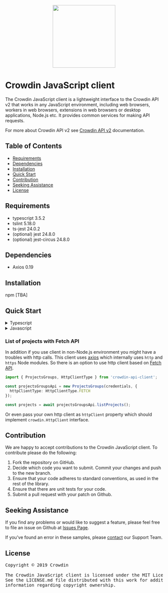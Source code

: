 [<p align='center'><img src='https://support.crowdin.com/assets/logos/crowdin-dark-symbol.png' data-canonical-src='https://support.crowdin.com/assets/logos/crowdin-dark-symbol.png' width='200' height='200' align='center'/></p>](https://crowdin.com)

# Crowdin JavaScript client

The Crowdin JavaScript client is a lightweight interface to the Crowdin API v2 that works in any JavaScript environment, including web browsers, workers in web browsers, extensions in web browsers or desktop applications, Node.js etc. It provides common services for making API requests.

For more about Crowdin API v2 see [Crowdin API v2](https://support.crowdin.com/enterprise/api/) documentation.


## Table of Contents
* [Requirements](#requirements)
* [Dependencies](#dependencies)
* [Installation](#installation)
* [Quick Start](#quick-start)
* [Contribution](#contribution)
* [Seeking Assistance](#seeking-assistance)
* [License](#license)

## Requirements
* typescript 3.5.2
* tslint 5.18.0
* ts-jest 24.0.2
* (optional) jest 24.8.0
* (optional) jest-circus 24.8.0

## Dependencies
* Axios 0.19

## Installation
npm [TBA]

## Quick Start

<details>
<summary>Typescript</summary>

```typescript
import crowdin, { Credentials } from 'crowdin-api-client';

// credentials
const credentials: Credentials = {
  token: 'testToken',
  organization: 'organizationName'
};

// initialization of crowdin client
const { projectsGroupsApi } = new crowdin(credentials);

// get project list
const projects = await projectsGroupsApi.listProjects();
```

Or specific API instances:

```typescript
import { Credentials, ProjectsGroups } from 'crowdin-api-client';

// credentials
const credentials: Credentials = {
  token: 'testToken',
  organization: 'organizationName'
};

// initialization of ProjectsGroups
const projectsGroupsApi = new ProjectsGroups(credentials);

// get project list
const projects = await projectsGroupsApi.listProjects();
```

</details>

<details>
<summary>Javascript</summary>

```javascript
import crowdin from 'crowdin-api-client';

// initialization of crowdin client
const { projectsGroupsApi } = new crowdin({
  token: 'testToken',
  organization: 'organizationName'
});

// get project list
const projects = await projectsGroupsApi.listProjects();
```

Or specific API instances:

```javascript
import { ProjectsGroups } from 'crowdin-api-client';

// initialization of ProjectsGroups
const projectsGroupsApi = new ProjectsGroups({
  token: 'testToken',
  organization: 'organizationName'
});

// get project list
const projects = await projectsGroupsApi.listProjects();
```

</details>

### List of projects with Fetch API

In addition if you use client in non-Node.js environment you might have a troubles with http calls.
This client uses [axios](https://github.com/axios/axios) which internally uses `http` and `https` Node modules.
So there is an option to use http client based on [Fetch API](https://developer.mozilla.org/en-US/docs/Web/API/Fetch_API).

```typescript
import { ProjectsGroups, HttpClientType } from 'crowdin-api-client';

const projectsGroupsApi = new ProjectsGroups(credentials, {
  httpClientType: HttpClientType.FETCH
});

const projects = await projectsGroupsApi.listProjects();
```

Or even pass your own http client as `httpClient` property which should implement `crowdin.HttpClient` interface.

## Contribution
We are happy to accept contributions to the Crowdin JavaScript client. To contribute please do the following:
1. Fork the repository on GitHub.
2. Decide which code you want to submit. Commit your changes and push to the new branch.
3. Ensure that your code adheres to standard conventions, as used in the rest of the library.
4. Ensure that there are unit tests for your code.
5. Submit a pull request with your patch on Github.

## Seeking Assistance
If you find any problems or would like to suggest a feature, please feel free to file an issue on Github at [Issues Page](https://github.com/crowdin/crowdin-api-client/issues).

If you've found an error in these samples, please [contact](https://crowdin.com/contacts) our Support Team.

## License
<pre>
Copyright © 2019 Crowdin

The Crowdin JavaScript client is licensed under the MIT License. 
See the LICENSE.md file distributed with this work for additional 
information regarding copyright ownership.
</pre>
